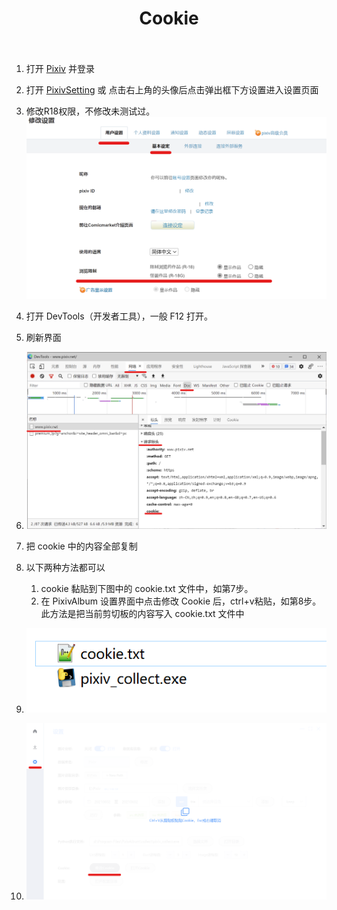 <h1 align="center">
  Cookie
  <br>
  <br>
</h1>

1. 打开 [Pixiv](https://www.pixiv.net/) 并登录


2. 打开 [PixivSetting](https://www.pixiv.net/setting_user.php) 或 点击右上角的头像后点击弹出框下方设置进入设置页面


3. 修改R18权限，不修改未测试过。<br>
   ![R18](https://raw.githubusercontent.com/KAKETAKAGE/PixivCollect/master/.github/imgs/cookie_1.png)


2. 打开 DevTools（开发者工具），一般 F12 打开。


3. 刷新界面


4. ![开发者工具](https://raw.githubusercontent.com/KAKETAKAGE/PixivCollect/master/.github/imgs/cookie_2.png)


5. 把 cookie 中的内容全部复制


6. 以下两种方法都可以
   1. cookie 黏贴到下图中的 cookie.txt 文件中，如第7步。<br>
   2. 在 PixivAlbum 设置界面中点击修改 Cookie 后，ctrl+v粘贴，如第8步。 此方法是把当前剪切板的内容写入 cookie.txt 文件中
   

7. ![cookie文件](https://raw.githubusercontent.com/KAKETAKAGE/PixivCollect/master/.github/imgs/cookie_3.png)


8. ![粘贴cookie](https://raw.githubusercontent.com/KAKETAKAGE/PixivAlbum/master/.github/imgs/paste_cookie.png)
